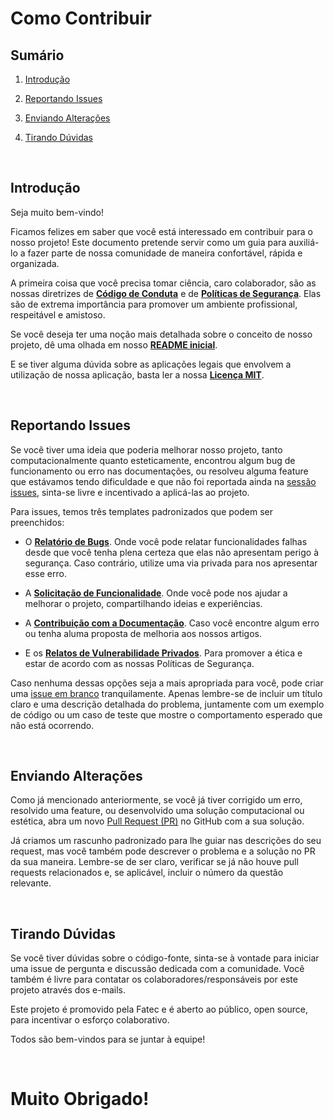 # Como Contribuir

## Sumário

1. [Introdução](#introdução)
   
2. [Reportando Issues](#reportando-issues)

3. [Enviando Alterações](#enviando-alterações)

4. [Tirando Dúvidas](#tirando-dúvidas)

<br/>

## Introdução

Seja muito bem-vindo!

Ficamos felizes em saber que você está interessado em contribuir para o nosso projeto! Este documento pretende servir como um guia para auxiliá-lo a fazer parte de nossa comunidade de maneira confortável, rápida e organizada.

A primeira coisa que você precisa tomar ciência, caro colaborador, são as nossas diretrizes de **[Código de Conduta](https://github.com/JoaoVictorGarcia2/Livronline?tab=coc-ov-file#readme)** e de **[Políticas de Segurança](https://github.com/JoaoVictorGarcia2/Livronline?tab=security-ov-file#readme)**. Elas são de extrema importância para promover um ambiente profissional, respeitável e amistoso.

Se você deseja ter uma noção mais detalhada sobre o conceito de nosso projeto, dê uma olhada em nosso **[README inicial](https://github.com/JoaoVictorGarcia2/Livronline?tab=readme-ov-file#readme)**.

E se tiver alguma dúvida sobre as aplicações legais que envolvem a utilização de nossa aplicação, basta ler a nossa **[Licença MIT](https://github.com/JoaoVictorGarcia2/Livronline?tab=License-1-ov-file#readme)**.

<br/>

## Reportando Issues

Se você tiver uma ideia que poderia melhorar nosso projeto, tanto computacionalmente quanto esteticamente, encontrou algum bug de funcionamento ou erro nas documentações, ou resolveu alguma feature que estávamos tendo dificuldade e que não foi reportada ainda na [sessão issues](https://github.com/JoaoVictorGarcia2/Livronline/issues), sinta-se livre e incentivado a aplicá-las ao projeto.

Para issues, temos três templates padronizados que podem ser preenchidos:

- O **[Relatório de Bugs](https://github.com/JoaoVictorGarcia2/Livronline/issues/new?assignees=&labels=bug&projects=&template=bug-report.yaml&title=Bug+Report+%3Cinsira+um+t%C3%ADtulo+para+o+bug%3E)**. Onde você pode relatar funcionalidades falhas desde que você tenha plena certeza que elas não apresentam perigo à segurança. Caso contrário, utilize uma via privada para nos apresentar esse erro.

- A **[Solicitação de Funcionalidade](https://github.com/JoaoVictorGarcia2/Livronline/issues/new?assignees=&labels=enhancement&projects=&template=feature-request.yaml&title=Feature+Request+%3Cinsira+um+t%C3%ADtulo+para+a+funcionalidade%3E)**. Onde você pode nos ajudar a melhorar o projeto, compartilhando ideias e experiências.

- A **[Contribuição com a Documentação](https://github.com/JoaoVictorGarcia2/Livronline/issues/new?assignees=&labels=documentation&projects=&template=improve-existing-docs.yaml&title=Update+Content+%3Cinsira+o+t%C3%ADtulo+do+conte%C3%BAdo%3E)**. Caso você encontre algum erro ou tenha aluma proposta de melhoria aos nossos artigos.

- E os **[Relatos de Vulnerabilidade Privados](https://github.com/JoaoVictorGarcia2/Livronline/security/advisories/new)**. Para promover a ética e estar de acordo com as nossas Políticas de Segurança.

Caso nenhuma dessas opções seja a mais apropriada para você, pode criar uma [issue em branco](https://github.com/JoaoVictorGarcia2/Livronline/issues/new) tranquilamente. Apenas lembre-se de incluir um título claro e uma descrição detalhada do problema, juntamente com um exemplo de código ou um caso de teste que mostre o comportamento esperado que não está ocorrendo.

<br/>

## Enviando Alterações

Como já mencionado anteriormente, se você já tiver corrigido um erro, resolvido uma feature, ou desenvolvido uma solução computacional ou estética, abra um novo [Pull Request (PR)](https://github.com/JoaoVictorGarcia2/Livronline/pulls) no GitHub com a sua solução.

Já criamos um rascunho padronizado para lhe guiar nas descrições do seu request, mas você também pode descrever o problema e a solução no PR da sua maneira. Lembre-se de ser claro, verificar se já não houve pull requests relacionados e, se aplicável, incluir o número da questão relevante.

<br/>

## Tirando Dúvidas

Se você tiver dúvidas sobre o código-fonte, sinta-se à vontade para iniciar uma issue de pergunta e discussão dedicada com a comunidade. Você também é livre para contatar os colaboradores/responsáveis por este projeto através dos e-mails.

Este projeto é promovido pela Fatec e é aberto ao público, open source, para incentivar o esforço colaborativo.

Todos são bem-vindos para se juntar à equipe!

<br/>

# **Muito Obrigado!**

